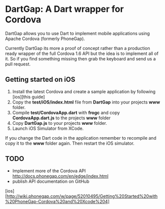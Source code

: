 DartGap: A Dart wrapper for Cordova
===================================

DartGap allows you to use Dart to implement mobile applications using
Apache Cordova (formerly PhoneGap). 

Currently DartGap its more a proof of concept rather than a production ready wrapper of the full Cordova 1.6 API but
the idea is to implement all of it. So if you find something missing then grab the keyboard and send us a pull request.

Getting started on iOS
----------------------

1. Install the latest Cordova and create a sample application by following [ios][this guide]
1. Copy the **test/iOS/index.html** file from **DartGap** into your projects **www** folder.
1. Compile **test/CordovaApp.dart** with **frogc** and copy **CordovaApp.dart.js** to the projects **www** folder
1. Copy **DartGap.js** to your projects **www** folder.
1. Launch iOS Simulator from XCode.

If you change the Dart code in the application remember to recompile and copy it to the **www** folder again. 
Then restart the iOS simulator.

TODO
----
* Implement more of the Cordova API http://docs.phonegap.com/en/edge/index.html
* publish API documentation on GitHub

[ios][http://wiki.phonegap.com/w/page/52010495/Getting%20Started%20with%20PhoneGap-Cordova%20and%20Xcode%204]
